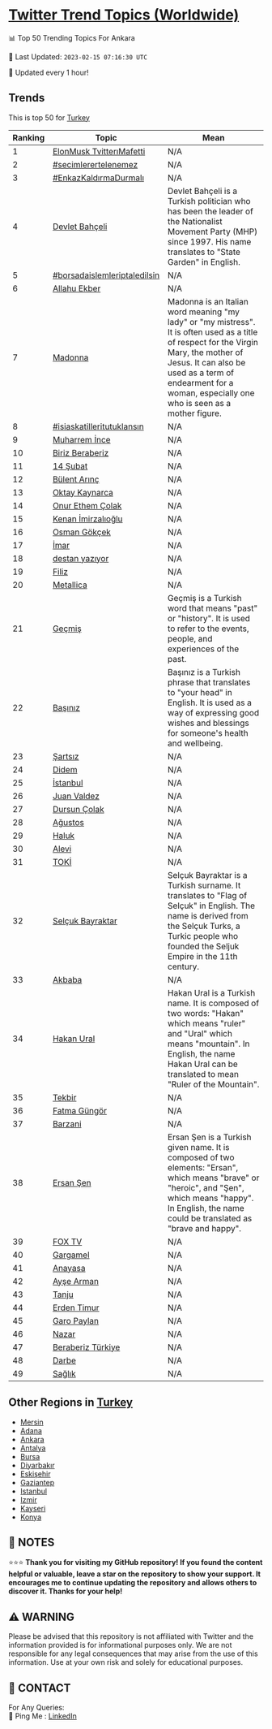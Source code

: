 [Twitter Trend Topics (Worldwide)](https://github.com/ErcinDedeoglu/Twitter-Trend-Topics)
==========


📊 Top 50 Trending Topics For Ankara

📆 Last Updated: `2023-02-15 07:16:30 UTC`

🔧 Updated every 1 hour!


## Trends

This is top 50 for [Turkey](</Turkey>)

| Ranking | Topic | Mean |
| ------- | ------------ | ------------ |
| 1 | [ElonMusk TvitterıMafetti](http://twitter.com/search?q=ElonMusk+Tvitter%c4%b1Mafetti) | N/A |
| 2 | [#secimlerertelenemez](http://twitter.com/search?q=%23secimlerertelenemez) | N/A |
| 3 | [#EnkazKaldırmaDurmalı](http://twitter.com/search?q=%23EnkazKald%c4%b1rmaDurmal%c4%b1) | N/A |
| 4 | [Devlet Bahçeli](http://twitter.com/search?q=Devlet+Bah%c3%a7eli) | Devlet Bahçeli is a Turkish politician who has been the leader of the Nationalist Movement Party (MHP) since 1997. His name translates to "State Garden" in English. |
| 5 | [#borsadaislemleriptaledilsin](http://twitter.com/search?q=%23borsadaislemleriptaledilsin) | N/A |
| 6 | [Allahu Ekber](http://twitter.com/search?q=Allahu+Ekber) | N/A |
| 7 | [Madonna](http://twitter.com/search?q=Madonna) | Madonna is an Italian word meaning "my lady" or "my mistress". It is often used as a title of respect for the Virgin Mary, the mother of Jesus. It can also be used as a term of endearment for a woman, especially one who is seen as a mother figure. |
| 8 | [#isiaskatilleritutuklansın](http://twitter.com/search?q=%23isiaskatilleritutuklans%c4%b1n) | N/A |
| 9 | [Muharrem İnce](http://twitter.com/search?q=Muharrem+%c4%b0nce) | N/A |
| 10 | [Biriz Beraberiz](http://twitter.com/search?q=Biriz+Beraberiz) | N/A |
| 11 | [14 Şubat](http://twitter.com/search?q=14+%c5%9eubat) | N/A |
| 12 | [Bülent Arınç](http://twitter.com/search?q=B%c3%bclent+Ar%c4%b1n%c3%a7) | N/A |
| 13 | [Oktay Kaynarca](http://twitter.com/search?q=Oktay+Kaynarca) | N/A |
| 14 | [Onur Ethem Çolak](http://twitter.com/search?q=Onur+Ethem+%c3%87olak) | N/A |
| 15 | [Kenan İmirzalıoğlu](http://twitter.com/search?q=Kenan+%c4%b0mirzal%c4%b1o%c4%9flu) | N/A |
| 16 | [Osman Gökçek](http://twitter.com/search?q=Osman+G%c3%b6k%c3%a7ek) | N/A |
| 17 | [İmar](http://twitter.com/search?q=%c4%b0mar) | N/A |
| 18 | [destan yazıyor](http://twitter.com/search?q=destan+yaz%c4%b1yor) | N/A |
| 19 | [Filiz](http://twitter.com/search?q=Filiz) | N/A |
| 20 | [Metallica](http://twitter.com/search?q=Metallica) | N/A |
| 21 | [Geçmiş](http://twitter.com/search?q=Ge%c3%a7mi%c5%9f) | Geçmiş is a Turkish word that means "past" or "history". It is used to refer to the events, people, and experiences of the past. |
| 22 | [Başınız](http://twitter.com/search?q=Ba%c5%9f%c4%b1n%c4%b1z) | Başınız is a Turkish phrase that translates to "your head" in English. It is used as a way of expressing good wishes and blessings for someone's health and wellbeing. |
| 23 | [Şartsız](http://twitter.com/search?q=%c5%9earts%c4%b1z) | N/A |
| 24 | [Didem](http://twitter.com/search?q=Didem) | N/A |
| 25 | [İstanbul](http://twitter.com/search?q=%c4%b0stanbul) | N/A |
| 26 | [Juan Valdez](http://twitter.com/search?q=Juan+Valdez) | N/A |
| 27 | [Dursun Çolak](http://twitter.com/search?q=Dursun+%c3%87olak) | N/A |
| 28 | [Ağustos](http://twitter.com/search?q=A%c4%9fustos) | N/A |
| 29 | [Haluk](http://twitter.com/search?q=Haluk) | N/A |
| 30 | [Alevi](http://twitter.com/search?q=Alevi) | N/A |
| 31 | [TOKİ](http://twitter.com/search?q=TOK%c4%b0) | N/A |
| 32 | [Selçuk Bayraktar](http://twitter.com/search?q=Sel%c3%a7uk+Bayraktar) | Selçuk Bayraktar is a Turkish surname. It translates to "Flag of Selçuk" in English. The name is derived from the Selçuk Turks, a Turkic people who founded the Seljuk Empire in the 11th century. |
| 33 | [Akbaba](http://twitter.com/search?q=Akbaba) | N/A |
| 34 | [Hakan Ural](http://twitter.com/search?q=Hakan+Ural) | Hakan Ural is a Turkish name. It is composed of two words: "Hakan" which means "ruler" and "Ural" which means "mountain". In English, the name Hakan Ural can be translated to mean "Ruler of the Mountain". |
| 35 | [Tekbir](http://twitter.com/search?q=Tekbir) | N/A |
| 36 | [Fatma Güngör](http://twitter.com/search?q=Fatma+G%c3%bcng%c3%b6r) | N/A |
| 37 | [Barzani](http://twitter.com/search?q=Barzani) | N/A |
| 38 | [Ersan Şen](http://twitter.com/search?q=Ersan+%c5%9een) | Ersan Şen is a Turkish given name. It is composed of two elements: "Ersan", which means "brave" or "heroic", and "Şen", which means "happy". In English, the name could be translated as "brave and happy". |
| 39 | [FOX TV](http://twitter.com/search?q=FOX+TV) | N/A |
| 40 | [Gargamel](http://twitter.com/search?q=Gargamel) | N/A |
| 41 | [Anayasa](http://twitter.com/search?q=Anayasa) | N/A |
| 42 | [Ayşe Arman](http://twitter.com/search?q=Ay%c5%9fe+Arman) | N/A |
| 43 | [Tanju](http://twitter.com/search?q=Tanju) | N/A |
| 44 | [Erden Timur](http://twitter.com/search?q=Erden+Timur) | N/A |
| 45 | [Garo Paylan](http://twitter.com/search?q=Garo+Paylan) | N/A |
| 46 | [Nazar](http://twitter.com/search?q=Nazar) | N/A |
| 47 | [Beraberiz Türkiye](http://twitter.com/search?q=Beraberiz+T%c3%bcrkiye) | N/A |
| 48 | [Darbe](http://twitter.com/search?q=Darbe) | N/A |
| 49 | [Sağlık](http://twitter.com/search?q=Sa%c4%9fl%c4%b1k) | N/A |



## Other Regions in [Turkey](</Turkey>)

* [Mersin](</Turkey/Mersin.md>)
* [Adana](</Turkey/Adana.md>)
* [Ankara](</Turkey/Ankara.md>)
* [Antalya](</Turkey/Antalya.md>)
* [Bursa](</Turkey/Bursa.md>)
* [Diyarbakır](</Turkey/Diyarbakır.md>)
* [Eskişehir](</Turkey/Eskişehir.md>)
* [Gaziantep](</Turkey/Gaziantep.md>)
* [Istanbul](</Turkey/Istanbul.md>)
* [Izmir](</Turkey/Izmir.md>)
* [Kayseri](</Turkey/Kayseri.md>)
* [Konya](</Turkey/Konya.md>)



## 📝 NOTES

⭐⭐⭐ **Thank you for visiting my GitHub repository! If you found the content helpful or valuable, leave a star on the repository to show your support. It encourages me to continue updating the repository and allows others to discover it. Thanks for your help!**


## ⚠️ WARNING

Please be advised that this repository is not affiliated with Twitter and the information provided is for informational purposes only. We are not responsible for any legal consequences that may arise from the use of this information. Use at your own risk and solely for educational purposes.


## 📨 CONTACT

 For Any Queries:  
            🏓 Ping Me : [LinkedIn](https://www.linkedin.com/in/ercindedeoglu/)
